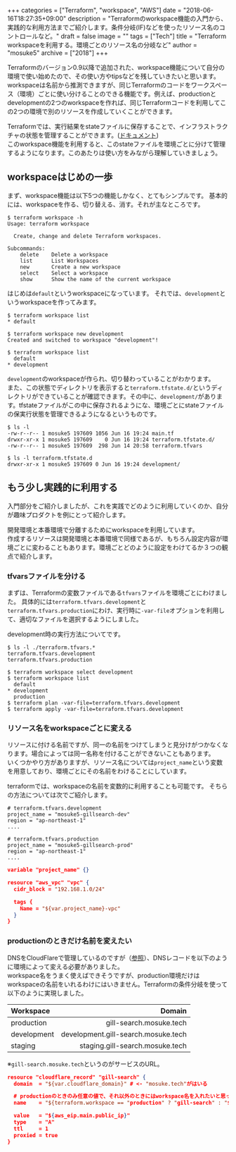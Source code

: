+++
categories = ["Terraform", "workspace", "AWS"]
date = "2018-06-16T18:27:35+09:00"
description = "Terraformのworkspace機能の入門から、実践的な利用方法までご紹介します。条件分岐(IF)などを使ったリソース名のコントロールなど。"
draft = false
image = ""
tags = ["Tech"]
title = "Terraform workspaceを利用する。環境ごとのリソース名の分岐など"
author = "mosuke5"
archive = ["2018"]
+++

Terraformのバージョン0.9以降で追加された、workspace機能について自分の環境で使い始めたので、その使い方やtipsなどを残していきたいと思います。  
workspaceは名前から推測できますが、同じTerraformのコードをワークスペース（環境）ごとに使い分けることのできる機能です。例えば、productionとdevelopmentの2つのworkspaceを作れば、同じTerraformコードを利用してこの2つの環境で別のリソースを作成していくことができます。
<!--more-->

Terraformでは、実行結果をstateファイルに保存することで、インフラストラクチャの状態を管理することができます。([ドキュメント](https://www.terraform.io/docs/state/))  
このworkspace機能を利用すると、このstateファイルを環境ごとに分けて管理するようになります。このあたりは使い方をみながら理解していきましょう。

## workspaceはじめの一歩
まず、workspace機能は以下5つの機能しかなく、とてもシンプルです。
基本的には、workspaceを作る、切り替える、消す。それが主なところです。

```
$ terraform workspace -h
Usage: terraform workspace

  Create, change and delete Terraform workspaces.

Subcommands:
    delete    Delete a workspace
    list      List Workspaces
    new       Create a new workspace
    select    Select a workspace
    show      Show the name of the current workspace
```

はじめは`default`というworkspaceになっています。
それでは、`development`というworkspaceを作ってみます。

```
$ terraform workspace list
* default

$ terraform workspace new development
Created and switched to workspace "development"!

$ terraform workspace list
  default
* development
```

`development`のworkspaceが作られ、切り替わっていることがわかります。  
また、この状態でディレクトリを表示すると`terraform.tfstate.d/`というディレクトリができていることが確認できます。その中に、`development/`があります。tfstateファイルがこの中に保存されるようにな、環境ごとにstateファイルの保実行状態を管理できるようになるというものです。

```
$ ls -l
-rw-r--r-- 1 mosuke5 197609 1056 Jun 16 19:24 main.tf
drwxr-xr-x 1 mosuke5 197609    0 Jun 16 19:24 terraform.tfstate.d/
-rw-r--r-- 1 mosuke5 197609  298 Jun 14 20:58 terraform.tfvars

$ ls -l terraform.tfstate.d
drwxr-xr-x 1 mosuke5 197609 0 Jun 16 19:24 development/
```

## もう少し実践的に利用する
入門部分をご紹介しましたが、これを実践でどのように利用していくのか、自分が趣味プロダクトを例にとって紹介します。

開発環境と本番環境で分離するためにworkspaceを利用しています。  
作成するリソースは開発環境と本番環境で同様であるが、もちろん設定内容が環境ごとに変わることもあります。環境ごとどのように設定をわけてるか３つの観点で紹介します。

### tfvarsファイルを分ける
まずは、Terraformの変数ファイルである`tfvars`ファイルを環境ごとにわけました。
具体的には`terraform.tfvars.development`と`terraform.tfvars.production`にわけ、実行時に`-var-file`オプションを利用して、適切なファイルを選択するようにしました。

development時の実行方法についてです。
```
$ ls -l ./terraform.tfvars.*
terraform.tfvars.development
terraform.tfvars.production

$ terraform workspace select development
$ terraform workspace list
  default
* development
  production
$ terraform plan -var-file=terraform.tfvars.development
$ terraform apply -var-file=terraform.tfvars.development
```

### リソース名をworkspaceごとに変える
リソースに付ける名前ですが、同一の名前をつけてしまうと見分けがつかなくなります。場合によっては同一名称を付けることができないこともあります。  
いくつかやり方がありますが、リソース名については`project_name`という変数を用意しており、環境ごとにその名前をわけることにしています。

terraformでは、workspaceの名前を変数的に利用することも可能です。
そちらの方法については次でご紹介します。

```
# terraform.tfvars.development
project_name = "mosuke5-gillsearch-dev"
region = "ap-northeast-1"
....
```

```
# terraform.tfvars.production
project_name = "mosuke5-gillsearch-prod"
region = "ap-northeast-1"
....
```

```json
variable "project_name" {}

resource "aws_vpc" "vpc" {
  cidr_block = "192.168.1.0/24"

  tags {
    Name = "${var.project_name}-vpc"
  }
}
```

### productionのときだけ名前を変えたい
DNSをCloudFlareで管理しているのですが（[参照](https://blog.mosuke.tech/entry/2018/01/01/terraform-dns/)）、DNSレコードを以下のように環境によって変える必要がありました。  
workspace名をうまく使えばできそうですが、production環境だけはworkspaceの名前をいれるわけにはいきません。Terraformの条件分岐を使って以下のように実現しました。

| Workspace | Domain |
|:-----------|------------:|
| production | gill-search.mosuke.tech |
| development | development.gill-search.mosuke.tech |
| staging | staging.gill-search.mosuke.tech |
※`gill-search.mosuke.tech`というのがサービスのURL。

```json
resource "cloudflare_record" "gill-search" {
  domain  = "${var.cloudflare_domain}" # <- "mosuke.tech"がはいる

  # productionのときのみ任意の値で、それ以外のときにはworkspace名を入れたいと思っていた。
  name    = "${terraform.workspace == "production" ? "gill-search" : "${terraform.workspace}.gill-search"}"

  value   = "${aws_eip.main.public_ip}"
  type    = "A"
  ttl     = 1
  proxied = true
}
```